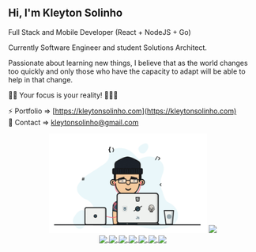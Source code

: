 ## Hi, I'm Kleyton Solinho

Full Stack and Mobile Developer (React + NodeJS + Go)

Currently Software Engineer and student Solutions Architect.

Passionate about learning new things, I believe that as the world changes too quickly and only those who have the capacity to adapt will be able to help in that change.

🖖🏼  Your focus is your reality! 👨🏻‍💻

⚡  Portfolio => [https://kleytonsolinho.com](https://kleytonsolinho.com)<br />
💬  Contact => kleytonsolinho@gmail.com

<div align="center">
    <img alt="Coding..." title="Developer" src="https://github.com/kleytonsolinho/kleytonsolinho/blob/master/anime.gif?raw=true" width="320px" />
    <img height="180em" src="https://github-readme-stats.vercel.app/api/top-langs/?username=kleytonsolinho&layout=compact&langs_count=16&theme=vue"/>
</div>

<div align="center">
<a href="https://github.com/kleytonsolinho/finclass-clone-react">
  <img align="center" src="https://github-readme-stats.anuraghazra1.vercel.app/api/pin/?username=kleytonsolinho&repo=finclass-clone-react&title_color=fff&icon_color=79ff97&text_color=9f9f9f&bg_color=transparent" />
</a>

<a href="https://github.com/kleytonsolinho/finclass-clone-react-native">
  <img align="center" src="https://github-readme-stats.anuraghazra1.vercel.app/api/pin/?username=kleytonsolinho&repo=finclass-clone-react-native&title_color=fff&icon_color=79ff97&text_color=9f9f9f&bg_color=151515" />
</a>
    
<a href="https://github.com/kleytonsolinho/netflix-clone-react">
  <img align="center" src="https://github-readme-stats.anuraghazra1.vercel.app/api/pin/?username=kleytonsolinho&repo=netflix-clone-react&title_color=fff&icon_color=79ff97&text_color=9f9f9f&bg_color=151515" />
</a>
    
<a href="https://github.com/kleytonsolinho/redux-youtube-clone-react">
  <img align="center" src="https://github-readme-stats.anuraghazra1.vercel.app/api/pin/?username=kleytonsolinho&repo=redux-youtube-clone-react&title_color=fff&icon_color=79ff97&text_color=9f9f9f&bg_color=151515" />
</a>

<a href="https://github.com/kleytonsolinho/mymoney">
  <img align="center" src="https://github-readme-stats.anuraghazra1.vercel.app/api/pin/?username=kleytonsolinho&repo=mymoney&title_color=fff&icon_color=79ff97&text_color=9f9f9f&bg_color=151515" />
</a>

<a href="https://github.com/kleytonsolinho/gofinances-react-native">
  <img align="center" src="https://github-readme-stats.anuraghazra1.vercel.app/api/pin/?username=kleytonsolinho&repo=gofinances-react-native&title_color=fff&icon_color=79ff97&text_color=9f9f9f&bg_color=151515" />
</a>

<a href="https://github.com/kleytonsolinho/github_explorer">
  <img align="center" src="https://github-readme-stats.anuraghazra1.vercel.app/api/pin/?username=kleytonsolinho&repo=github_explorer&title_color=fff&icon_color=79ff97&text_color=9f9f9f&bg_color=151515" />
</a>
</div>

<!--
**kleytonsolinho/kleytonsolinho** is a ✨ _special_ ✨ repository because its `README.md` (this file) appears on your GitHub profile.
### Hi there 👋

Here are some ideas to get you started:

- 🔭 I’m currently working on ...
- 🌱 I’m currently learning ...
- 👯 I’m looking to collaborate on ...
- 🤔 I’m looking for help with ...
- 💬 Ask me about ...
- 📫 How to reach me: ...
- 😄 Pronouns: ...
- ⚡ Fun fact: ...
-->
